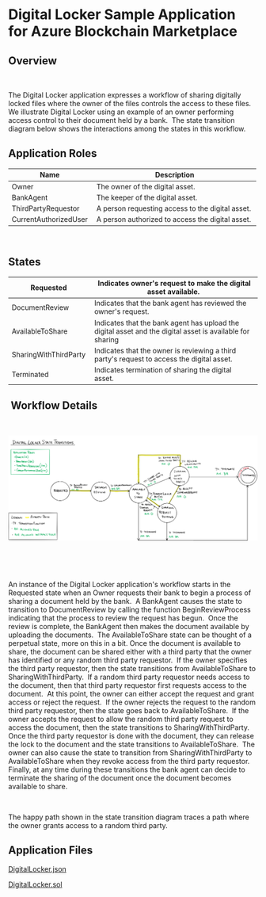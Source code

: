 Digital Locker Sample Application for Azure Blockchain Marketplace
==================================================================

Overview 
---------

 

The Digital Locker application expresses a workflow of sharing digitally locked
files where the owner of the files controls the access to these files.  We
illustrate Digital Locker using an example of an owner performing access control
to their document held by a bank.  The state transition diagram below shows the
interactions among the states in this workflow. 

Application Roles 
------------------

| Name                   | Description                                       |
|------------------------|---------------------------------------------------|
| Owner                  | The owner of the digital asset.                   |
| BankAgent              | The keeper of the digital asset.                  |
| ThirdPartyRequestor    | A person requesting access to the digital asset.  |
| CurrentAuthorizedUser  | A person authorized to access the digital asset.  |

 

States 
-------

| Requested              | Indicates owner's request to make the digital asset available.                                             |
|------------------------|------------------------------------------------------------------------------------------------------------|
| DocumentReview         | Indicates that the bank agent has reviewed the owner's request.                                            |
| AvailableToShare       | Indicates that the bank agent has upload the digital asset and the digital asset is available for sharing  |
| SharingWithThirdParty  | Indicates that the owner is reviewing a third party's request to access the digital asset.                 |
| Terminated             | Indicates termination of sharing the digital asset.                                                        |

 Workflow Details
-----------------

 

![state diagram of the workflow](media/3540f1547a7326c32df839411dfbf0b8.png)

 

 

An instance of the Digital Locker application's workflow starts in the Requested
state when an Owner requests their bank to begin a process of sharing a document
held by the bank.  A BankAgent causes the state to transition to DocumentReview
by calling the function BeginReviewProcess indicating that the process to review
the request has begun.  Once the review is complete, the BankAgent then makes
the document available by uploading the documents.  The AvailableToShare state
can be thought of a perpetual state, more on this in a bit. Once the document is
available to share, the document can be shared either with a third party that
the owner has identified or any random third party requestor.  If the owner
specifies the third party requestor, then the state transitions from
AvailableToShare to SharingWithThirdParty.  If a random third party requestor
needs access to the document, then that third party requestor first requests
access to the document.  At this point, the owner can either accept the request
and grant access or reject the request.  If the owner rejects the request to the
random third party requestor, then the state goes back to AvailableToShare.  If
the owner accepts the request to allow the random third party request to access
the document, then the state transitions to SharingWithThirdParty.  Once the
third party requestor is done with the document, they can release the lock to
the document and the state transitions to AvailableToShare.  The owner can also
cause the state to transition from SharingWithThirdParty to AvailableToShare
when they revoke access from the third party requestor.  Finally, at any time
during these transitions the bank agent can decide to terminate the sharing of
the document once the document becomes available to share. 

 

The happy path shown in the state transition diagram traces a path where the
owner grants access to a random third party. 

Application Files
-----------------
[DigitalLocker.json](./Ethereum/DigitalLocker.json)

[DigitalLocker.sol](./Ethereum/DigitalLocker.sol)